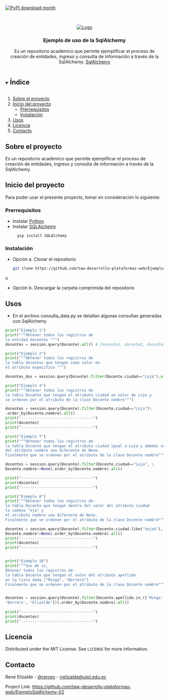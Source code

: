 <!--
*** Se usa como template - https://github.com/othneildrew/Best-README-Template
-->


[![PyPI download month](https://img.shields.io/pypi/dm/sqlalchemy.svg)](https://pypi.python.org/pypi/sqlalchemy/)



<!-- PROJECT LOGO -->
<br />
<p align="center">
  <a href="https://github.com/taw-desarrollo-plataformas-web/EjemploSqlAlchemy-02">
    <img src="https://www.sqlalchemy.org/img/sqla_logo.png" alt="Logo">
  </a>

  <h3 align="center">Ejemplo de uso de la SqlAlchemy</h3>

  <p align="center">
Es un repositorio académico que permite ejemplificar el proceso de creación de entidades, ingreso y consulta de información a través de la SqlAlchemy. 
 <a href="https://www.sqlalchemy.org/">SqlAlchemy</a>
    <br />
  </p>
</p>



<!-- TABLE OF CONTENTS -->
<details open="open">
  <summary><h2 style="display: inline-block">Índice</h2></summary>
  <ol>
    <li>
      <a href="#sobre-el-proyecto">Sobre el proyecto</a>
     </li>
    <li>
      <a href="#Inicio-del-proyecto">Inicio del proyecto</a>
      <ul>
        <li><a href="#prerrequisitos">Prerrequisitos</a></li>
        <li><a href="#instalacion">Instalación</a></li>
      </ul>
    </li>
    <li><a href="#usos">Usos</a></li>
    <li><a href="#licencia">Licencia</a></li>
    <li><a href="#contacto">Contacto</a></li>
  </ol>
</details>



<!-- ABOUT THE PROJECT -->
## Sobre el proyecto

Es un repositorio académico que permite ejemplificar el proceso de creación de entidades, ingreso y consulta de información a través de la SqlAlchemy.


<!-- GETTING STARTED -->
## Inicio del proyecto

Para poder usar el presente proyecto, tomar en consideración lo siguiente:

### Prerrequisitos

* Instalar [Python](https://www.python.org/) 
* Instalar [SQLAlchemy](https://www.sqlalchemy.org/) 
  ```
  	pip install SQLAlchemy
  ```

### Instalación

* Opción a. Clonar el repositorio
   ```sh
   git clone https://github.com/taw-desarrollo-plataformas-web/EjemploSqlAlchemy-02
   ```
o

* Opción b. Descargar la carpeta comprimida del repositorio


<!-- USAGE EXAMPLES -->
## Usos

* En el archivo consulta_data.py se detallan algunas consultas generadas con SqlAlchemy

```python
print("Ejemplo 1")
print("""Obtener todos los registros de 
la entidad docentes """)
docentes = session.query(Docente).all() # [docente1, docente2, docente3]
```

```python
print("Ejemplo 2")
print("""Obtener todos los registros de 
la tabla docentes que tengan como valor en 
el atributo especifico """)

docentes_dos = session.query(Docente).filter(Docente.ciudad=="Loja").all()

```
```python
print("Ejemplo 4")
print("""Obtener todos los registros de·
la tabla Docente que tengan el atributo ciudad un valor de Loja y 
se ordenen por el atributo de la clase Docente nombre""")

docentes = session.query(Docente).filter(Docente.ciudad=="Loja")\
.order_by(Docente.nombre).all()
print("--------------------------------")
print(docentes)
print("--------------------------------")
```

```python
print("Ejemplo 7")
print("""Obtener todos los registros de·
la tabla Docente que tengan el atributo ciudad igual a Loja y además valor 
del atributo nombre sea diferente de None. 
Finalmente que se ordenen por el atributo de la clase Docente nombre""")

docentes = session.query(Docente).filter(Docente.ciudad=="Loja", \
Docente.nombre!=None).order_by(Docente.nombre).all() 

print("--------------------------------")
print(docentes)
print("--------------------------------")
```

``` python
print("Ejemplo 8")
print("""Obtener todos los registros de·
la tabla Docente que tengan dentro del valor del atributo ciudad  
la cadena "oja" y 
el atributo nombre sea diferente de None. 
Finalmente que se ordenen por el atributo de la clase Docente nombre""")

docentes = session.query(Docente).filter(Docente.ciudad.like("%oja%"), \
Docente.nombre!=None).order_by(Docente.nombre).all() 
print("--------------------------------")
print(docentes)
print("--------------------------------")
```

```python

print("Ejemplo 10")
print("""Uso de in_
Obtener todos los registros de·
la tabla Docente que tengan el valor del atributo apellido  
en la lista dada ["Minga", "Borrero"]
Finalmente que se ordenen por el atributo de la clase Docente nombre""")


docentes = session.query(Docente).filter(Docente.apellido.in_(['Minga', \
'Borrero', "Elizalde"])).order_by(Docente.nombre).all()
 
print("--------------------------------")
print(docentes)
print("--------------------------------")


```

<!-- LICENSE -->
## Licencia

Distributed under the MIT License. See `LICENSE` for more information.



<!-- CONTACT -->
## Contacto

René Elizalde - [@reroes](https://twitter.com/reroes) - rrelizalde@utpl.edu.ec

Project Link: <a href="https://github.com/taw-desarrollo-plataformas-web/EjemploSqlAlchemy-02" target="_blank">https://github.com/taw-desarrollo-plataformas-web/EjemploSqlAlchemy-02</a>


